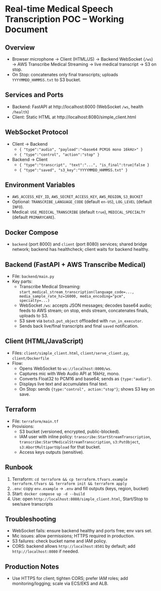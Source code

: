 # Real-time Medical Speech Transcription POC – Working Document

## Overview
- Browser microphone → Client (HTML/JS) → Backend WebSocket (`/ws`) → AWS Transcribe Medical Streaming → live medical transcript → S3 on stop.
- On Stop: concatenates only final transcripts; uploads `YYYYMMDD_HHMMSS.txt` to S3 bucket.

## Services and Ports
- Backend: FastAPI at http://localhost:8000 (WebSocket `/ws`, health `/health`)
- Client: Static HTML at http://localhost:8080/simple_client.html

## WebSocket Protocol
- Client → Backend
  - `{ "type":"audio", "payload":"<base64 PCM16 mono 16kHz>" }`
  - `{ "type":"control", "action":"stop" }`
- Backend → Client
  - `{ "type":"transcript", "text":"...", "is_final":true|false }`
  - `{ "type":"saved", "s3_key":"YYYYMMDD_HHMMSS.txt" }`

## Environment Variables
- `AWS_ACCESS_KEY_ID`, `AWS_SECRET_ACCESS_KEY`, `AWS_REGION`, `S3_BUCKET`
- Optional: `TRANSCRIBE_LANGUAGE_CODE` (default `en-US`), `LOG_LEVEL` (default `INFO`).
- Medical: `USE_MEDICAL_TRANSCRIBE` (default `true`), `MEDICAL_SPECIALTY` (default `PRIMARYCARE`).

## Docker Compose
- `backend` (port 8000) and `client` (port 8080) services; shared bridge network; backend has healthcheck; client waits for backend healthy.

## Backend (FastAPI + AWS Transcribe Medical)
- File: `backend/main.py`
- Key parts:
  - Transcribe Medical Streaming: `start_medical_stream_transcription(language_code=..., media_sample_rate_hz=16000, media_encoding="pcm", specialty=...)`
  - WebSocket `/ws`: accepts JSON messages; decodes base64 audio; feeds to AWS stream; on stop, ends stream, concatenates finals, uploads to S3.
  - S3 save via `boto3.put_object` offloaded with `run_in_executor`.
  - Sends back live/final transcripts and final `saved` notification.

## Client (HTML/JavaScript)
- Files: `client/simple_client.html`, `client/serve_client.py`, `client/Dockerfile`
- Flow:
  - Opens WebSocket to `ws://localhost:8000/ws`.
  - Captures mic with Web Audio API at 16kHz, mono.
  - Converts Float32 to PCM16 and base64; sends as `{type:"audio"}`.
  - Displays live text and accumulates final text.
  - On Stop: sends `{type:"control", action:"stop"}`; shows S3 key on save.

## Terraform
- File: `terraform/main.tf`
- Provisions:
  - S3 bucket (versioned, encrypted, public-blocked).
  - IAM user with inline policy: `transcribe:StartStreamTranscription`, `transcribe:StartMedicalStreamTranscription`, `s3:PutObject`, `s3:AbortMultipartUpload` for that bucket.
  - Access keys outputs (sensitive).

## Runbook
1. Terraform: `cd terraform && cp terraform.tfvars.example terraform.tfvars && terraform init && terraform apply`
2. `.env`: copy `env.example` → `.env` and fill outputs (keys, region, bucket)
3. Start: `docker compose up -d --build`
4. Use: open `http://localhost:8080/simple_client.html`, Start/Stop to see/save transcripts

## Troubleshooting
- WebSocket fails: ensure backend healthy and ports free; env vars set.
- Mic issues: allow permissions; HTTPS required in production.
- S3 failures: check bucket name and IAM policy.
- CORS: backend allows `http://localhost:8501` by default; add `http://localhost:8080` if needed.

## Production Notes
- Use HTTPS for client; tighten CORS; prefer IAM roles; add monitoring/logging; scale via ECS/EKS and ALB.
